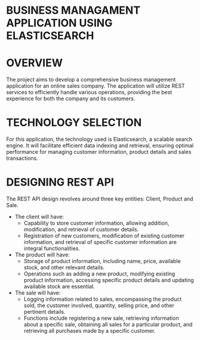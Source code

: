# BUSINESS MANAGAMENT APPLICATION USING ELASTICSEARCH 

# OVERVIEW
The project aims to develop a comprehensive business management application for an online sales 
company. The application will utilize REST services to efficiently handle various operations, providing
the best experience for both the company and its customers. 

# TECHNOLOGY SELECTION
For this application, the technology used is Elasticsearch, a scalable search engine. It will facilitate
efficient data indexing and retrieval, ensuring optimal performance for managing customer information,
product details and sales transactions. 

# DESIGNING REST API

The REST API design revolves around three key entities: Client, Product and Sale. 
+ The client will have: 
  - Capability to store customer information, allowing addition, modification, and retrieval of customer details.
  - Registration of new customers, modification of existing customer information, and retrieval of specific customer 
  information are integral functionalities.
+ The product will have: 
  - Storage of product information, including name, price, available stock, and other relevant details.
  - Operations such as adding a new product, modifying existing product information, accessing specific product details 
and updating available stock are essential.
+ The sale will have: 
  - Logging information related to sales, encompassing the product sold, the customer involved, quantity,
selling price, and other pertinent details.
  - Functions include registering a new sale, retrieving information about a specific sale, obtaining all sales 
for a particular product, and retrieving all purchases made by a specific customer.
